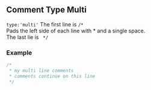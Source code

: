 ## Comment Type Multi

`type:'multi'` The first line is `/*`  
Pads the left side of each line with * and a single space.  
The last lie is ` */`  

### Example

```js
/*
 * my multi line comments
 * comments continue on this line
 */
```

